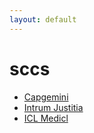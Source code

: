 ```yaml
---
layout: default
---
```

# sccs
* [Capgemini](/assignments/Capgemini.html)
* [Intrum Justitia](/assignments/Intrum%20Justitia.html)
* [ICL Medicl](/assignments/ICL%20Medicl.html)

